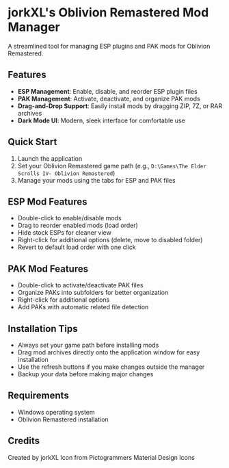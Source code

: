 # jorkXL's Oblivion Remastered Mod Manager

A streamlined tool for managing ESP plugins and PAK mods for Oblivion Remastered.

## Features

- **ESP Management**: Enable, disable, and reorder ESP plugin files
- **PAK Management**: Activate, deactivate, and organize PAK mods
- **Drag-and-Drop Support**: Easily install mods by dragging ZIP, 7Z, or RAR archives
- **Dark Mode UI**: Modern, sleek interface for comfortable use

## Quick Start

1. Launch the application
2. Set your Oblivion Remastered game path (e.g., `D:\Games\The Elder Scrolls IV- Oblivion Remastered`)
3. Manage your mods using the tabs for ESP and PAK files

## ESP Mod Features

- Double-click to enable/disable mods
- Drag to reorder enabled mods (load order)
- Hide stock ESPs for cleaner view
- Right-click for additional options (delete, move to disabled folder)
- Revert to default load order with one click

## PAK Mod Features

- Double-click to activate/deactivate PAK files
- Organize PAKs into subfolders for better organization
- Right-click for additional options
- Add PAKs with automatic related file detection

## Installation Tips

- Always set your game path before installing mods
- Drag mod archives directly onto the application window for easy installation
- Use the refresh buttons if you make changes outside the manager
- Backup your data before making major changes

## Requirements

- Windows operating system
- Oblivion Remastered installation

## Credits

Created by jorkXL
Icon from Pictogrammers Material Design Icons 